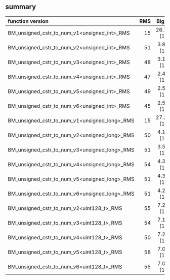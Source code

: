 
## summary

|function version       | RMS                  | Big O                      |
|:----------------------|---------------------:|:--------------------------:|
| BM_unsigned_cstr_to_num_v1<unsigned_int>_RMS | 15 | 26.78 (1) |
| BM_unsigned_cstr_to_num_v2<unsigned_int>_RMS | 51 | 3.88 (1) |
| BM_unsigned_cstr_to_num_v3<unsigned_int>_RMS | 48 | 3.17 (1) |
| BM_unsigned_cstr_to_num_v4<unsigned_int>_RMS | 47 | 2.45 (1) |
| BM_unsigned_cstr_to_num_v5<unsigned_int>_RMS | 49 | 2.51 (1) |
| BM_unsigned_cstr_to_num_v6<unsigned_int>_RMS | 45 | 2.54 (1) |
| BM_unsigned_cstr_to_num_v1<unsigned_long>_RMS | 15 | 27.37 (1) |
| BM_unsigned_cstr_to_num_v2<unsigned_long>_RMS | 50 | 4.13 (1) |
| BM_unsigned_cstr_to_num_v3<unsigned_long>_RMS | 51 | 3.54 (1) |
| BM_unsigned_cstr_to_num_v4<unsigned_long>_RMS | 54 | 4.37 (1) |
| BM_unsigned_cstr_to_num_v5<unsigned_long>_RMS | 51 | 4.39 (1) |
| BM_unsigned_cstr_to_num_v6<unsigned_long>_RMS | 51 | 4.25 (1) |
| BM_unsigned_cstr_to_num_v2<uint128_t>_RMS | 55 | 7.26 (1) |
| BM_unsigned_cstr_to_num_v3<uint128_t>_RMS | 54 | 7.19 (1) |
| BM_unsigned_cstr_to_num_v4<uint128_t>_RMS | 50 | 7.23 (1) |
| BM_unsigned_cstr_to_num_v5<uint128_t>_RMS | 58 | 7.07 (1) |
| BM_unsigned_cstr_to_num_v6<uint128_t>_RMS | 55 | 7.05 (1) |
